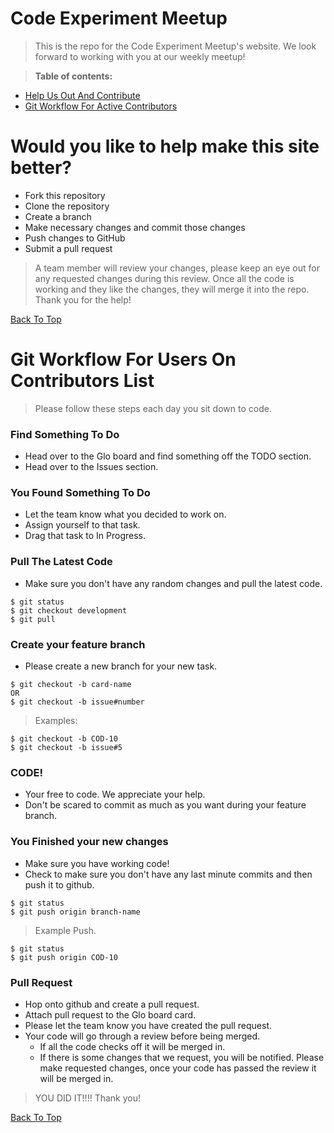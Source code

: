 # Code Experiment Meetup

> This is the repo for the Code Experiment Meetup's website.  We look forward to working with you at our weekly meetup!

> **Table of contents:**
- [Help Us Out And Contribute](#Would-you-like-to-help-make-this-site-better)
- [Git Workflow For Active Contributors](#Git-workflow-for-users-on-contributors-list)


# Would you like to help make this site better?

- Fork this repository
- Clone the repository
- Create a branch
- Make necessary changes and commit those changes
- Push changes to GitHub
- Submit a pull request

> A team member will review your changes, please keep an eye out for any requested changes during this review.  Once all the code is working and they like the changes, they will merge it into the repo.  Thank you for the help!

[Back To Top](#Code-experiment-meetup)


# Git Workflow For Users On Contributors List

> Please follow these steps each day you sit down to code.

### Find Something To Do

- Head over to the Glo board and find something off the TODO section.
- Head over to the Issues section.

### You Found Something To Do

- Let the team know what you decided to work on.
- Assign yourself to that task.
- Drag that task to In Progress.

### Pull The Latest Code

- Make sure you don't have any random changes and pull the latest code.
```
$ git status
$ git checkout development
$ git pull
```

### Create your feature branch

- Please create a new branch for your new task.

```
$ git checkout -b card-name
OR
$ git checkout -b issue#number
```
> Examples:
```
$ git checkout -b COD-10
$ git checkout -b issue#5
```

### CODE!

- Your free to code.  We appreciate your help.
- Don't be scared to commit as much as you want during your feature branch.

### You Finished your new changes

- Make sure you have working code!
- Check to make sure you don't have any last minute commits and then push it to github.
```
$ git status
$ git push origin branch-name
```

> Example Push.
```
$ git status
$ git push origin COD-10
```

### Pull Request

- Hop onto github and create a pull request.
- Attach pull request to the Glo board card.
- Please let the team know you have created the pull request.
- Your code will go through a review before being merged.
  - If all the code checks off it will be merged in.
  - If there is some changes that we request, you will be notified.  Please make requested changes, once your code has passed the review it will be merged in.

> YOU DID IT!!!! Thank you!

[Back To Top](#Code-experiment-meetup)
